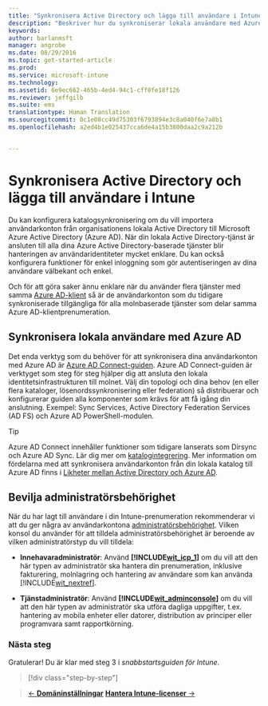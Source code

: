 ```yaml
---
title: "Synkronisera Active Directory och lägga till användare i Intune | Microsoft Intune"
description: "Beskriver hur du synkroniserar lokala användare med Azure AD och beviljar administratörsbehörigheter för din Intune-prenumeration"
keywords: 
author: barlanmsft
manager: angrobe
ms.date: 08/29/2016
ms.topic: get-started-article
ms.prod: 
ms.service: microsoft-intune
ms.technology: 
ms.assetid: 6e9ec662-465b-4ed4-94c1-cff0fe18f126
ms.reviewer: jeffgilb
ms.suite: ems
translationtype: Human Translation
ms.sourcegitcommit: 0c1e08cc49d75303f6793894e3c8a040f6e7a8b1
ms.openlocfilehash: a2ed4b1e025437cca6de4a15b3800daa2c9a212b


---
```



# Synkronisera Active Directory och lägga till användare i Intune
Du kan konfigurera katalogsynkronisering om du vill importera användarkonton från organisationens lokala Active Directory till Microsoft Azure Active Directory (Azure AD). När din lokala Active Directory-tjänst är ansluten till alla dina Azure Active Directory-baserade tjänster blir hanteringen av användaridentiteter mycket enklare. Du kan också konfigurera funktioner för enkel inloggning som gör autentiseringen av dina användare välbekant och enkel.

Och för att göra saker ännu enklare när du använder flera tjänster med samma [Azure AD-klient](http://technet.microsoft.com/library/jj573650.aspx#BKMK_WhatIsAnAzureADTenant) så är de användarkonton som du tidigare synkroniserade tillgängliga för alla molnbaserade tjänster som delar samma Azure AD-klientprenumeration.

## Synkronisera lokala användare med Azure AD
Det enda verktyg som du behöver för att synkronisera dina användarkonton med Azure AD är [Azure AD Connect-guiden](https://www.microsoft.com/download/details.aspx?id=47594). Azure AD Connect-guiden är verktyget som steg för steg hjälper dig att ansluta den lokala identitetsinfrastrukturen till molnet.  Välj din topologi och dina behov (en eller flera kataloger, lösenordssynkronisering eller federation) så distribuerar och konfigurerar guiden alla komponenter som krävs för att få igång din anslutning. Exempel: Sync Services, Active Directory Federation Services (AD FS) och Azure AD PowerShell-modulen.

> [!TIP]
> Azure AD Connect innehåller funktioner som tidigare lanserats som Dirsync och Azure AD Sync. Lär dig mer om [katalogintegrering](http://technet.microsoft.com/library/jj573653.aspx). Mer information om fördelarna med att synkronisera användarkonton från din lokala katalog till Azure AD finns i [Likheter mellan Active Directory och Azure AD](http://technet.microsoft.com/library/dn518177.aspx).

## Bevilja administratörsbehörighet
När du har lagt till användare i din Intune-prenumeration rekommenderar vi att du ger några av användarkontona [administratörsbehörighet](administrative-accounts-websites-perms.md). Vilken konsol du använder för att tilldela administratörsbehörighet är beroende av vilken administratörstyp du vill tilldela:

-   **Innehavaradministratör**: Använd **[!INCLUDE[wit_icp_1](../includes/wit_icp_1_md.md)]** om du vill att den här typen av administratör ska hantera din prenumeration, inklusive fakturering, molnlagring och hantering av användare som kan använda [!INCLUDE[wit_nextref](../includes/wit_nextref_md.md)].

-   **Tjänstadministratör**: Använd **[!INCLUDE[wit_adminconsole](../includes/wit_adminconsole_md.md)]** om du vill att den här typen av administratör ska utföra dagliga uppgifter, t.ex. hantering av mobila enheter eller datorer, distribution av principer eller programvara samt rapportkörning.


### Nästa steg
Gratulerar! Du är klar med steg 3 i *snabbstartsguiden för Intune*.

>[!div class="step-by-step"]

>[&larr; **Domäninställningar**](.\start-with-a-paid-subscription-to-microsoft-intune-step-2.md)     [**Hantera Intune-licenser** &rarr;](.\start-with-a-paid-subscription-to-microsoft-intune-step-4.md)  



<!--HONumber=Aug16_HO5-->



